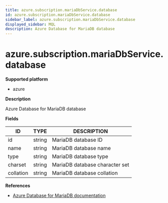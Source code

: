 ```yaml
---
title: azure.subscription.mariaDbService.database
id: azure.subscription.mariaDbService.database
sidebar_label: azure.subscription.mariaDbService.database
displayed_sidebar: MQL
description: Azure Database for MariaDB database
---
```


# azure.subscription.mariaDbService.database

**Supported platform**

- azure

**Description**

Azure Database for MariaDB database

**Fields**

| ID        | TYPE   | DESCRIPTION                    |
| --------- | ------ | ------------------------------ |
| id        | string | MariaDB database ID            |
| name      | string | MariaDB database name          |
| type      | string | MariaDB database type          |
| charset   | string | MariaDB database character set |
| collation | string | MariaDB database collation     |

**References**

- [Azure Database for MariaDB documentation](https://learn.microsoft.com/en-us/azure/mariadb/)
